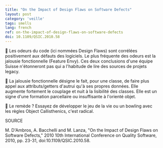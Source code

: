 ```yaml
---
title: "On the Impact of Design Flaws on Software Defects"
layout: post
category: 'veille'
tags: smells
lang: french
ref: on-the-impact-of-design-flaws-on-software-defects
doi: 10.1109/QSIC.2010.58
---
```


🦨 Les odeurs du code (ici nommées Design Flaws) sont corrélées positivement aux défauts des logiciels. Le plus fréquente des odeurs est la jalousie fonctionnelle (Feature Envy). Ces deux conclusions d'une équipe Suisse n'étonneront pas qui a l'habitude de lire des sources de projets legacy.

👀 La jalousie fonctionnelle désigne le fait, pour une classe, de faire plus appel aux attributs/getters d'autrui qu'à ses propres données. Elle augmente fortement le couplage et nuit à la lisibilité des classes. Elle est un signe d'une formation parcellaire ou insuffisante à l'orienté objet.

💪 Le remède ? Essayez de développer le jeu de la vie ou un bowling avec les règles Object Callisthenics, c'est radical.

SOURCE

M. D'Ambros, A. Bacchelli and M. Lanza, "On the Impact of Design Flaws on Software Defects," 2010 10th International Conference on Quality Software, 2010, pp. 23-31, doi:10.1109/QSIC.2010.58.